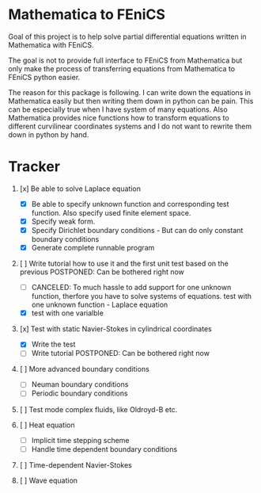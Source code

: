 # Mathematica to FEniCS

Goal of this project is to help solve partial differential equations written in Mathematica with FEniCS.

The goal is not to provide full interface to FEniCS from Mathematica but only make the process of transferring equations from Mathematica to FEniCS python easier.

The reason for this package is following. I can write down the equations in Mathematica easily but then writing them down in python can be pain. This can be especially true when I have system of many equations. Also Mathematica provides nice functions how to transform equations to different curvilinear coordinates systems and I do not want to rewrite them down in python by hand.



# Tracker


1. [x] Be able to solve Laplace equation
   - [x] Be able to specify unknown function and corresponding test function. Also specify used finite element space.
   - [x] Specify weak form.
   - [x] Specify Dirichlet boundary conditions - But can do only constant boundary conditions
   - [x] Generate complete runnable program

2. [ ] Write tutorial how to use it and the first unit test based on the previous
       POSTPONED: Can be bothered right now	
   - [ ] CANCELED: To much hassle to add support for one unknown function, therfore you have to solve systems of equations.
       	 test with one unknown function - Laplace equation
   - [x] test with one varialble

3. [x] Test with static Navier-Stokes in cylindrical coordinates
   - [x] Write the test
   - [ ] Write tutorial
         POSTPONED: Can be bothered right now		

4. [ ] More advanced boundary conditions
   - [ ] Neuman boundary conditions
   - [ ] Periodic boundary conditions

5. [ ] Test mode complex fluids, like Oldroyd-B etc.

6. [ ] Heat equation
   - [ ] Implicit time stepping scheme
   - [ ] Handle time dependent boundary conditions

7. [ ] Time-dependent Navier-Stokes

8. [ ] Wave equation


